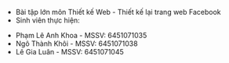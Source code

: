 - Bài tập lớn môn Thiết kế Web - Thiết kế lại trang web Facebook
- Sinh viên thực hiện:
+ Phạm Lê Anh Khoa - MSSV: 6451071035
+ Ngô Thành Khôi - MSSV: 6451071038
+ Lê Gia Luân - MSSV: 6451071045
